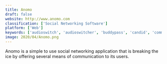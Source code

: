 ```yaml
---
title: Anomo
draft: false 
website: http://www.anomo.com
classification: ['Social Networking Software']
platform: ['Web']
keywords: ['audioswitch', 'audioswitcher', 'buddypass', 'candid', 'commafeed', 'facebook', 'feeder', 'feedly', 'friendlife', 'friendable', 'honestly', 'inoreader', 'jodel', 'meowchat', 'newsblur', 'pal+', 'path_talk', 'psst!_anonymous', 'rssowl', 'spout', 'twoo']
image: 2020/04/Anomo.png
---
```

Anomo is a simple to use social networking application that is breaking the ice by offering several means of communication to its users.
